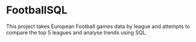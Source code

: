 # FootballSQL

This project takes European Football games data by league and attempts to compare the top 5 leagues and analyse trends using SQL.
